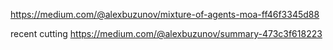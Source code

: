 https://medium.com/@alexbuzunov/mixture-of-agents-moa-ff46f3345d88

recent cutting
https://medium.com/@alexbuzunov/summary-473c3f618223